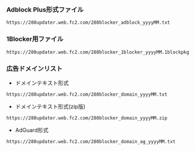 ### Adblock Plus形式ファイル

```
https://280updater.web.fc2.com/280blocker_adblock_yyyyMM.txt
```

### 1Blocker用ファイル
```
https://280updater.web.fc2.com/280blocker_1blocker_yyyyMM.1blockpkg
```

### 広告ドメインリスト
- ドメインテキスト形式
```
https://280updater.web.fc2.com/280blocker_domain_yyyyMM.txt
```

- ドメインテキスト形式(zip版)
```
https://280updater.web.fc2.com/280blocker_domain_yyyyMM.zip
```

- AdGuard形式
```
https://280updater.web.fc2.com/280blocker_domain_ag_yyyyMM.txt
```